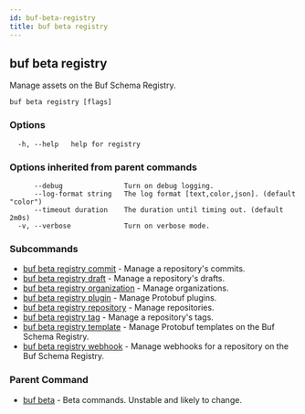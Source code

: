 ```yaml
---
id: buf-beta-registry
title: buf beta registry
---
```

## buf beta registry

Manage assets on the Buf Schema Registry.

```
buf beta registry [flags]
```

### Options

```
  -h, --help   help for registry
```

### Options inherited from parent commands

```
      --debug               Turn on debug logging.
      --log-format string   The log format [text,color,json]. (default "color")
      --timeout duration    The duration until timing out. (default 2m0s)
  -v, --verbose             Turn on verbose mode.
```

### Subcommands

* [buf beta registry commit](buf-beta-registry-commit.md)	 - Manage a repository's commits.
* [buf beta registry draft](buf-beta-registry-draft.md)	 - Manage a repository's drafts.
* [buf beta registry organization](buf-beta-registry-organization.md)	 - Manage organizations.
* [buf beta registry plugin](buf-beta-registry-plugin.md)	 - Manage Protobuf plugins.
* [buf beta registry repository](buf-beta-registry-repository.md)	 - Manage repositories.
* [buf beta registry tag](buf-beta-registry-tag.md)	 - Manage a repository's tags.
* [buf beta registry template](buf-beta-registry-template.md)	 - Manage Protobuf templates on the Buf Schema Registry.
* [buf beta registry webhook](buf-beta-registry-webhook.md)	 - Manage webhooks for a repository on the Buf Schema Registry.

### Parent Command

* [buf beta](buf-beta.md)	 - Beta commands. Unstable and likely to change.
